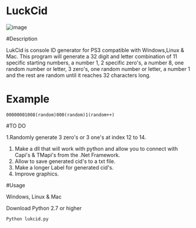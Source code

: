 # LuckCid

![image](http://i.imgur.com/eh06z4V.png})


#Description

LukCid is console ID generator for PS3 compatible with Windows,Linux & Mac. This program will generate a 32 digit and letter combination of 11 specific starting numbers, a number 1, 2 specific zero's, a number 8, one random number or letter, 3 zero's, one random number or letter, a number 1 and the rest are random until it reaches 32 characters long. 

# Example
`00000001008(random)000(random)1(random++)` 

#TO DO 

1.Randomly generate 3 zero's or 3 one's at index 12 to 14. 
1. Make a dll that will work with python and allow you to connect with Capi's & TMapi's from the .Net Framework.
2. Allow to save generated cid's to a txt file. 
3. Make a longer Label for generated cid's.
4. Improve graphics.


#Usage 

Windows, Linux & Mac    

 Download Python 2.7 or higher

 `Python lukcid.py`



